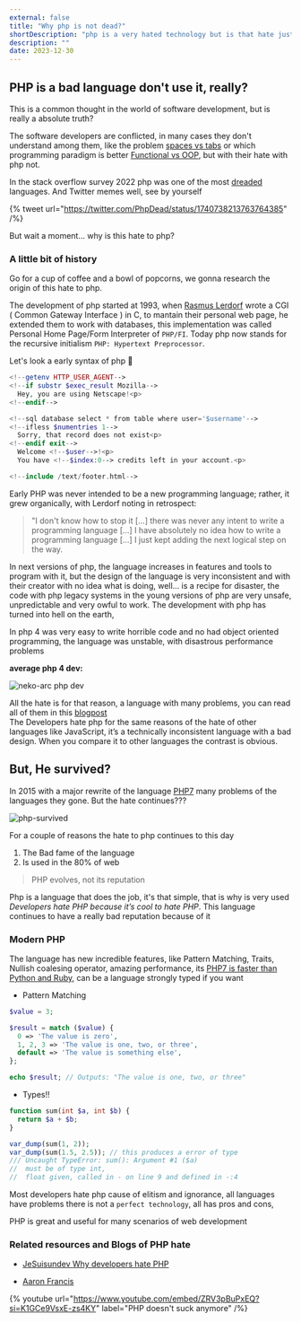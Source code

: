 ```yaml
---
external: false
title: "Why php is not dead?"
shortDescription: "php is a very hated technology but is that hate justified?"
description: ""
date: 2023-12-30
---
```


## PHP is a bad language don't use it, really? 

This is a common thought in the world of software development, 
but is really a absolute truth?  

The software developers are conflicted, in many cases they don't understand among them, like the 
problem [spaces vs tabs](https://youtu.be/SsoOG6ZeyUI) or which programming paradigm is better [Functional vs OOP](https://www.youtube.com/watch?v=FjfgIImzhxc), but with their hate with php not.

In the stack overflow survey 2022 php was one of the most [dreaded](https://survey.stackoverflow.co/2022#section-most-loved-dreaded-and-wanted-programming-scripting-and-markup-languages) languages.
And Twitter memes well, see by yourself

{% tweet url="https://twitter.com/PhpDead/status/1740738213763764385" /%}

But wait a moment... why is this hate to php?

### A little bit of history 

Go for a cup of coffee and a bowl of popcorns, we gonna research the origin 
of this hate to php.

The development of php started at 1993, when [Rasmus Lerdorf](https://en.wikipedia.org/wiki/Rasmus_Lerdorf)
wrote a CGI ( Common Gateway Interface ) in C, to mantain their personal web page, he extended them to work 
with databases, this implementation was called Personal Home Page/Form Interpreter of `PHP/FI`. 
Today php now stands for the recursive initialism `PHP: Hypertext Preprocessor`.

Let's look a early syntax of php 👀

```php
<!--getenv HTTP_USER_AGENT-->
<!--if substr $exec_result Mozilla-->
  Hey, you are using Netscape!<p>
<!--endif-->

<!--sql database select * from table where user='$username'-->
<!--ifless $numentries 1-->
  Sorry, that record does not exist<p>
<!--endif exit-->
  Welcome <!--$user-->!<p>
  You have <!--$index:0--> credits left in your account.<p>

<!--include /text/footer.html-->
```

Early PHP was never intended to be a new programming language; rather, it grew organically, with Lerdorf noting in retrospect: 

> "I don't know how to stop it [...] there was never any intent to write a programming language [...] I have absolutely no idea how to write a programming language [...] I just kept adding the next logical step on the way.

In next versions of php, the language increases in features and tools to program with it, but the design of the language 
is very inconsistent and with their creator with no idea what is doing, well... is a recipe for disaster, the code with php legacy systems in the young versions of php are very unsafe, unpredictable and very owful to work. The development with php has turned into hell on the earth, 

In php 4 was very easy to write horrible code and no had object oriented programming, the language was unstable, with disastrous performance problems

**average php 4 dev:**

![neko-arc php dev](/images/hell.jpg)

All the hate is for that reason, a language with many problems, you can read all of them in this [blogpost](https://eev.ee/blog/2012/04/09/php-a-fractal-of-bad-design/)  
The Developers hate php for the same reasons of the hate of other languages like JavaScript,  it’s a technically inconsistent language with a bad design. When you compare it to other languages the contrast is obvious. 

## But, He survived? 

In 2015 with a major rewrite of the language [PHP7](https://www.php.net/manual/es/migration70.new-features.php) 
many problems of the languages they gone. But the hate continues???

![php-survived](https://y.yarn.co/d0b10a65-1820-4364-8522-d5186518f27a_text.gif)

For a couple of reasons the hate to php continues to this day 

1. The Bad fame of the language
2. Is used in the 80% of web 

> PHP evolves, not its reputation

Php is a language that does the job, it's that simple, that is why is very used
*Developers hate PHP because it’s cool to hate PHP*. 
This language continues to have a really bad reputation because of it


### Modern PHP

The language has new incredible features, like Pattern Matching, Traits, Nullish coalesing operator, 
amazing performance, its [PHP7 is faster than Python and Ruby](https://benchmarksgame-team.pages.debian.net/benchmarksgame/fastest/php.html), can be a language strongly typed if you want

* Pattern Matching

```php
$value = 3;

$result = match ($value) {
  0 => 'The value is zero',
  1, 2, 3 => 'The value is one, two, or three',
  default => 'The value is something else',
};

echo $result; // Outputs: "The value is one, two, or three"
```

* Types!!

```php
function sum(int $a, int $b) {
  return $a + $b;
}

var_dump(sum(1, 2));
var_dump(sum(1.5, 2.5)); // this produces a error of type 
/// Uncaught TypeError: sum(): Argument #1 ($a) 
//  must be of type int,
//  float given, called in - on line 9 and defined in -:4
```

Most developers hate php cause of elitism and ignorance, all languages have problems 
there is not a `perfect technology`, all has pros and cons, 

PHP is great and useful for many scenarios of web development

### Related resources and Blogs of PHP hate

* [JeSuisundev Why developers hate PHP](https://www.jesuisundev.com/en/why-developers-hate-php/)

* [Aaron Francis](https://www.youtube.com/@aarondfrancis)

{% youtube url="https://www.youtube.com/embed/ZRV3pBuPxEQ?si=K1GCe9VsxE-zs4KY" label="PHP doesn't suck anymore" /%}
